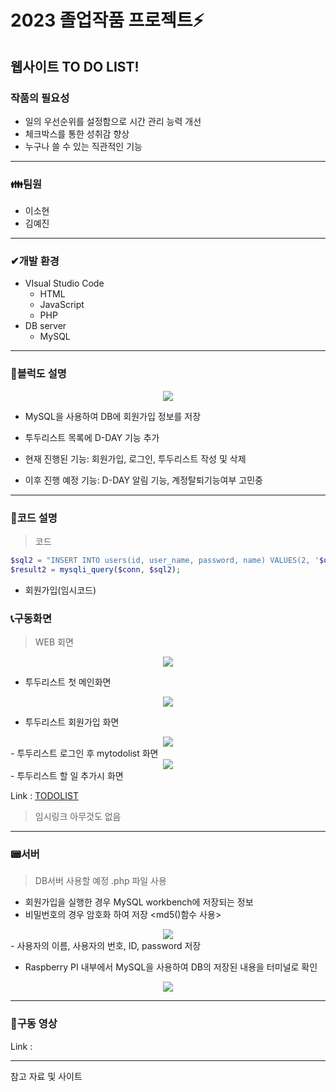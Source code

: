 # 2023 졸업작품 프로젝트⚡

## 웹사이트 TO DO LIST! 

### 작품의 필요성
- 일의 우선순위를 설정함으로 시간 관리 능력 개선
- 체크박스를 통한 성취감 향상
- 누구나 쓸 수 있는 직관적인 기능

---------------------------------------------------------------------------------------------------------------------


### **👪팀원**  

 - 이소현
 - 김예진


---
### ✔개발 환경

- VIsual Studio Code 
   - HTML
   - JavaScript
   - PHP
- DB server
   - MySQL
---
###  📃블럭도 설명
<center>
     <img src=https://user-images.githubusercontent.com/105187744/236647252-92aa792e-2d2f-4c93-83e9-f820404483bf.PNG>
</center>

- MySQL을 사용하여 DB에 회원가입 정보를 저장
- 투두리스트 목록에 D-DAY 기능 추가

- 현재 진행된 기능: 회원가입, 로그인, 투두리스트 작성 및 삭제
- 이후 진행 예정 기능: D-DAY 알림 기능, 계정탈퇴기능여부 고민중
---
###  📃코드 설명
 

 > 코드

```php
$sql2 = "INSERT INTO users(id, user_name, password, name) VALUES(2, '$uname', '$pass', '$name')";
$result2 = mysqli_query($conn, $sql2);
```
- 회원가입(임시코드)
###  📞구동화면

 >  WEB 회면
   
<center>
     <img src="https://user-images.githubusercontent.com/105187744/236647880-9b308bd3-f8bf-4d6a-b343-9ac0379cbcff.PNG">
</center>

- 투두리스트 첫 메인화면 

 
<center>
     <img src="https://user-images.githubusercontent.com/105187744/236648162-d13a711d-9695-4357-9f14-8b116e0fd811.PNG">
</center>

- 투두리스트 회원가입 화면 


<center>
     <img src="https://user-images.githubusercontent.com/105187744/236648272-1643d1ba-be5e-4027-a583-779107ed22e9.PNG">
</center>
- 투두리스트 로그인 후 mytodolist 화면 


<center>
     <img src="https://user-images.githubusercontent.com/105187744/236648275-8f5042ff-c18f-4684-89b9-b6ccb476061f.PNG">
</center>
- 투두리스트 할 일 추가시 화면 


Link : [TODOLIST](http://211.206.178.184:1880/ui/#!/0?socketid=9dEfMAmUUc7OH-74AAAN, "GO TO MY TODOLIST link")     
> 임시링크 아무것도 없음
---


###  📟서버 

> DB서버 사용할 예정 .php 파일 사용

- 회원가입을 실행한 경우 MySQL workbench에 저장되는 정보
- 비밀번호의 경우 암호화 하여 저장 <md5()함수 사용>

<center>
     <img src="https://user-images.githubusercontent.com/105187744/236647400-e1e93447-5c88-4b42-9565-805d9f156e7e.PNG">
</center>
- 사용자의 이름, 사용자의 번호, ID, password 저장


- Raspberry PI 내부에서 MySQL을 사용하여 DB의 저장된 내용을 터미널로 확인

<center>
     <img src="https://user-images.githubusercontent.com/93758371/236685375-f65363eb-08f1-4b05-8537-add3d532c712.png">
</center>

---

###  🎥구동 영상 


Link : 

---

참고 자료 및 사이트
